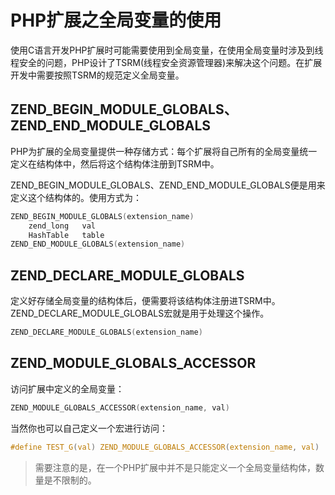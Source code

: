 # PHP扩展之全局变量的使用

使用C语言开发PHP扩展时可能需要使用到全局变量，在使用全局变量时涉及到线程安全的问题，PHP设计了TSRM(线程安全资源管理器)来解决这个问题。在扩展开发中需要按照TSRM的规范定义全局变量。

<!-- more -->

## ZEND_BEGIN_MODULE_GLOBALS、ZEND_END_MODULE_GLOBALS

PHP为扩展的全局变量提供一种存储方式：每个扩展将自己所有的全局变量统一定义在结构体中，然后将这个结构体注册到TSRM中。

ZEND_BEGIN_MODULE_GLOBALS、ZEND_END_MODULE_GLOBALS便是用来定义这个结构体的。使用方式为：

```c
ZEND_BEGIN_MODULE_GLOBALS(extension_name)
    zend_long   val
    HashTable   table
ZEND_END_MODULE_GLOBALS(extension_name)
```

## ZEND_DECLARE_MODULE_GLOBALS

定义好存储全局变量的结构体后，便需要将该结构体注册进TSRM中。ZEND_DECLARE_MODULE_GLOBALS宏就是用于处理这个操作。

```c
ZEND_DECLARE_MODULE_GLOBALS(extension_name)
```

## ZEND_MODULE_GLOBALS_ACCESSOR

访问扩展中定义的全局变量：

```c
ZEND_MODULE_GLOBALS_ACCESSOR(extension_name, val)
```

当然你也可以自己定义一个宏进行访问：

```c
#define TEST_G(val) ZEND_MODULE_GLOBALS_ACCESSOR(extension_name, val)
```

> 需要注意的是，在一个PHP扩展中并不是只能定义一个全局变量结构体，数量是不限制的。
